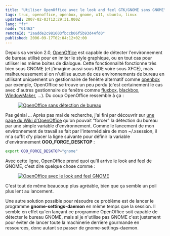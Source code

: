 ```yaml
---
title: "Utiliser OpenOffice avec le look and feel GTK/GNOME sans GNOME"
tags: truc, openoffice, openbox, gnome, x11, ubuntu, linux
updated: 2007-02-03T12:29:31.000Z
lang: "fr"
node: "61462"
remoteId: "2aadde2c981603fbccb06f5b93d44fd0"
published: 2006-09-17T02:04:12+02:00
---
```

 
Depuis sa version 2.0, [OpenOffice](http://pwet.fr/man/linux/commandes/openoffice) est capable de détecter l'environnement de bureau utilisé pour en imiter le style graphique, ou en tout cas pour utiliser les même boites de dialogue. Cette fonctionnalité fonctionne très bien sous GNOME (et j'imagine aussi sous KDE voire sous XFCE), mais malheureusement si on n'utilise aucun de ces environnements de bureau en utilisant uniquement un gestionnaire de fenêtre alternatif comme [openbox](http://pwet.fr/man/linux/commandes/openbox) par exemple, OpenOffice se trouve un peu perdu (c'est certainement le cas avec d'autres gestionnaire de fenêtre comme [fluxbox](http://pwet.fr/man/linux/commandes/fluxbox), [blackbox](http://pwet.fr/man/linux/commandes/blackbox), [WindowMaker](http://pwet.fr/man/linux/commandes/x2/wmaker), …). Du coup OpenOffice ressemble à ça :

 


<figure class="object-center"><a href="/images/openoffice-sans-detection-de-bureau.png"><img loading="lazy" src="/images/330x/openoffice-sans-detection-de-bureau.png" alt="OpenOffice sans détection de bureau">
</a></figure>




 
Pas génial … Après pas mal de recherche, j'ai fini par découvrir sur [une page du Wiki d'OpenOffice](http://wiki.services.openoffice.org/wiki/Environment_Variables#Environment_variables_for_users) qu'on pouvait &quot;forcer&quot; la détection du bureau par une simple variable d'environnement. Comme le lancement de mon environnement de travail se fait par l'intermédiaire de mon ~/.xsession, il m'a suffit d'y placer la ligne suivante pour définir la variable d'environnement **OOO_FORCE_DESKTOP** :

 ``` bash
export OOO_FORCE_DESKTOP="gnome"
```

 
Avec cette ligne, OpenOffice prend quoi qu'il arrive le look and feel de GNOME, c'est dire quelque chose comme :

 


<figure class="object-center"><a href="/images/openoffice-avec-le-look-and-feel-gnome.png"><img loading="lazy" src="/images/330x/openoffice-avec-le-look-and-feel-gnome.png" alt="OpenOffice avec le look and feel GNOME">
</a></figure>




 
C'est tout de même beaucoup plus agréable, bien que ça semble un poil plus lent au lancement.

 
Une autre solution possible pour résoudre ce problème est de lancer le programme **gnome-settings-daemon** en même temps que la session. Il semble en effet qu'en lançant ce programme OpenOffice soit capable de détecter le bureau GNOME, mais si je n'utilise pas GNOME c'est justement pour éviter de lancer toute la machinerie derrière gourmande en ressources, donc autant se passer de gnome-settings-daemon.

